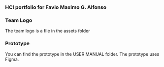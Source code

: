 ### HCI portfolio for Favio Maximo G. Alfonso

### Team Logo
The team logo is a file in the assets folder 

### Prototype
You can find the prototype in the USER MANUAL folder. The prototype uses Figma.
